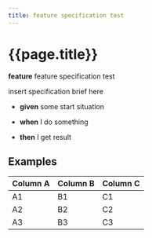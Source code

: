 ```yaml
---
title: feature specification test
---
```


# {{page.title}}

**feature** feature specification test

insert specification brief here

* **given** some start situation

* **when** I do something
* **then** I get result

## Examples

Column A | Column B | Column C
---------|----------|---------
 A1 | B1 | C1
 A2 | B2 | C2
 A3 | B3 | C3
 